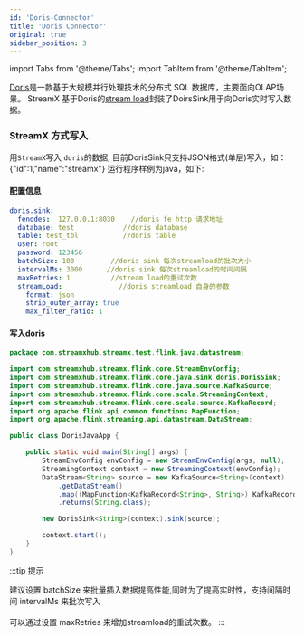 ```yaml
---
id: 'Doris-Connector'
title: 'Doris Connector'
original: true
sidebar_position: 3
---
```


import Tabs from '@theme/Tabs';
import TabItem from '@theme/TabItem';

[Doris](https://doris.apache.org/)是一款基于大规模并行处理技术的分布式 SQL 数据库，主要面向OLAP场景。
StreamX 基于Doris的[stream load](https://doris.apache.org/administrator-guide/load-data/stream-load-manual.html)封装了DoirsSink用于向Doris实时写入数据。

### StreamX 方式写入

用`StreamX`写入 `doris`的数据, 目前DorisSink只支持JSON格式(单层)写入，如：{"id":1,"name":"streamx"}
运行程序样例为java，如下:

#### 配置信息

```yaml
doris.sink:
  fenodes:  127.0.0.1:8030    //doris fe http 请求地址
  database: test            //doris database
  table: test_tbl           //doris table
  user: root                
  password: 123456
  batchSize: 100         //doris sink 每次streamload的批次大小
  intervalMs: 3000      //doris sink 每次streamload的时间间隔
  maxRetries: 1          //stream load的重试次数
  streamLoad:              //doris streamload 自身的参数
    format: json
    strip_outer_array: true
    max_filter_ratio: 1
```

#### 写入doris

<Tabs>
<TabItem value="Java" label="Java">

```java
package com.streamxhub.streamx.test.flink.java.datastream;

import com.streamxhub.streamx.flink.core.StreamEnvConfig;
import com.streamxhub.streamx.flink.core.java.sink.doris.DorisSink;
import com.streamxhub.streamx.flink.core.java.source.KafkaSource;
import com.streamxhub.streamx.flink.core.scala.StreamingContext;
import com.streamxhub.streamx.flink.core.scala.source.KafkaRecord;
import org.apache.flink.api.common.functions.MapFunction;
import org.apache.flink.streaming.api.datastream.DataStream;

public class DorisJavaApp {

    public static void main(String[] args) {
        StreamEnvConfig envConfig = new StreamEnvConfig(args, null);
        StreamingContext context = new StreamingContext(envConfig);
        DataStream<String> source = new KafkaSource<String>(context)
            .getDataStream()
            .map((MapFunction<KafkaRecord<String>, String>) KafkaRecord::value)
            .returns(String.class);

        new DorisSink<String>(context).sink(source);

        context.start();
    }
}

```
</TabItem>
</Tabs>

:::tip 提示

建议设置 batchSize 来批量插入数据提高性能,同时为了提高实时性，支持间隔时间 intervalMs 来批次写入<br></br>
可以通过设置 maxRetries 来增加streamload的重试次数。
:::